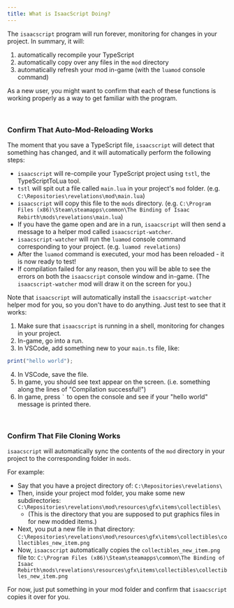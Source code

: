 ```yaml
---
title: What is IsaacScript Doing?
---
```


The `isaacscript` program will run forever, monitoring for changes in your project. In summary, it will:

1. automatically recompile your TypeScript
1. automatically copy over any files in the `mod` directory
1. automatically refresh your mod in-game (with the `luamod` console command)

As a new user, you might want to confirm that each of these functions is working properly as a way to get familiar with the program.

<br>

### Confirm That Auto-Mod-Reloading Works

The moment that you save a TypeScript file, `isaacscript` will detect that something has changed, and it will automatically perform the following steps:

- `isaacscript` will re-compile your TypeScript project using `tstl`, the TypeScriptToLua tool.
- `tstl` will spit out a file called `main.lua` in your project's `mod` folder. (e.g. `C:\Repositories\revelations\mod\main.lua`)
- `isaacscript` will copy this file to the `mods` directory. (e.g. `C:\Program Files (x86)\Steam\steamapps\common\The Binding of Isaac Rebirth\mods\revelations\main.lua`)
- If you have the game open and are in a run, `isaacscript` will then send a message to a helper mod called `isaacscript-watcher`.
- `isaacscript-watcher` will run the `luamod` console command corresponding to your project. (e.g. `luamod revelations`)
- After the `luamod` command is executed, your mod has been reloaded - it is now ready to test!
- If compilation failed for any reason, then you will be able to see the errors on both the `isaacscript` console window and in-game. (The `isaacscript-watcher` mod will draw it on the screen for you.)

Note that `isaacscript` will automatically install the `isaacscript-watcher` helper mod for you, so you don't have to do anything. Just test to see that it works:

<!-- lint disable list-item-content-indent -->

1. Make sure that `isaacscript` is running in a shell, monitoring for changes in your project.
2. In-game, go into a run.
3. In VSCode, add something new to your `main.ts` file, like:

```ts
print("hello world");
```

4. In VSCode, save the file.
5. In game, you should see text appear on the screen. (i.e. something along the lines of "Compilation successful!")
6. In game, press <code>`</code> to open the console and see if your "hello world" message is printed there.

<!-- lint enable list-item-content-indent -->

<br>

### Confirm That File Cloning Works

`isaacscript` will automatically sync the contents of the `mod` directory in your project to the corresponding folder in `mods`.

For example:

- Say that you have a project directory of: `C:\Repositories\revelations\`
- Then, inside your project mod folder, you make some new subdirectories: `C:\Repositories\revelations\mod\resources\gfx\items\collectibles\`
  - (This is the directory that you are supposed to put graphics files in for new modded items.)
- Next, you put a new file in that directory: `C:\Repositories\revelations\mod\resources\gfx\items\collectibles\collectibles_new_item.png`
- Now, `isaacscript` automatically copies the `collectibles_new_item.png` file to: `C:\Program Files (x86)\Steam\steamapps\common\The Binding of Isaac Rebirth\mods\revelations\resources\gfx\items\collectibles\collectibles_new_item.png`

For now, just put something in your mod folder and confirm that `isaacscript` copies it over for you.

<br>
